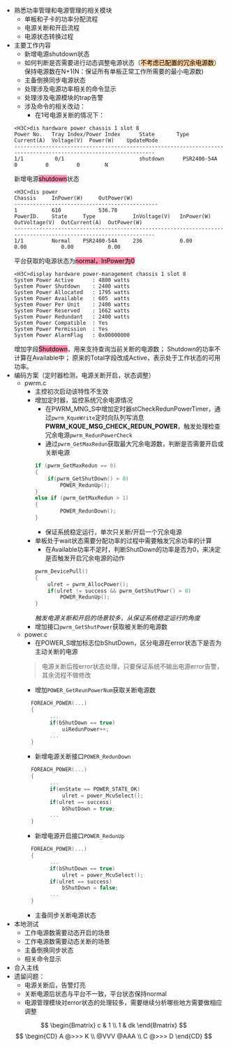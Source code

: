 - 熟悉功率管理和电源管理的相关模块
	- 单板和子卡的功率分配流程
	- 电源关断和开启流程
	- 电源状态转换过程
- 主要工作内容
	- 新增电源shutdown状态
	- 如何判断是否需要进行动态调整电源状态（<mark style="background: #FFB86CA6;">不考虑已配置的冗余电源数</mark>）保持电源数在N+1(N：保证所有单板正常工作所需要的最小电源数)
	- 主备倒换同步电源状态
	- 处理涉及电源功率相关的命令显示
	- 处理涉及电源模块的trap告警
	- 涉及命令的相关改动：
		- 在1号电源关断的情况下：
	```vim
	<H3C>dis hardware power chassis 1 slot 8
	Power No.   Tray Index/Power Index      State       Type          Current(A)  Voltage(V)  Power(W)    UpdateMode
	----------------------------------------------------------------------------------------------------------------
	1/1          0/1                        shutdown      PSR2400-54A          0         0         0        N
	
	```
	新增电源<mark style="background: #FF5582A6;">shutdown</mark>状态
	```vim
	<H3C>dis power                                                                                                                                      
	Chassis     InPower(W)     OutPower(W)                                                                                                              
	----------------------------------------------                                                                                                      
	1           610            536.78                                                                                                                   
	PowerID.    State     Type            InVoltage(V)   InPower(W)    OutVoltage(V)  OutCurrent(A)  OutPower(W)                                        
	----------------------------------------------------------------------------------------------------------------                                    
	1/1         Normal    PSR2400-54A     236            0.00           0.00           0.00           0.00                                                  
	```
	平台获取的电源状态为<mark style="background: #FF5582A6;">normal，InPower为0</mark>
	```vim
	<H3C>display hardware power-management chassis 1 slot 8                                                                                             
	System Power Active      : 4800 watts
	System Power Shutdown    : 2400 watts
	System Power Allocated   : 1795 watts
	System Power Available   : 605  watts
	System Power Per Unit    : 2400 watts
	System Power Reserved    : 1662 watts
	System Power Redundant   : 2400 watts
	System Power Compatible  : Yes
	System Power Permission  : Yes
	System Power AlarmFlag   : 0x00000000
	```
	增加字段<mark style="background: #FF5582A6;">Shutdown</mark>，用来支持查询当前关断的电源数；
	Shutdown的功率不计算在Available中；
	原来的Total字段改成Active，表示处于工作状态的可用功率。
- 编码方案（定时器检测，电源关断开启，状态调整）
	- pwrm.c
		- 主控初次启动该特性不生效
		- 增加定时器，监控系统冗余电源情况
			- 在PWRM_MNG_S中增加定时器stCheckRedunPowerTimer，通过<code>pwrm_KqueWrite</code>定时向队列写消息**PWRM_KQUE_MSG_CHECK_REDUN_POWER**，触发处理检查冗余电源<code>pwrm_RedunPowerCheck</code>
			- 通过<code>pwrm_GetMaxRedun</code>获取最大冗余电源数，判断是否需要开启或关断电源
			```c
			if (pwrm_GetMaxRedun == 0)
			{
				if(pwrm_GetShutDown() > 0)
					POWER_RedunUp();
			}
			else if (pwrm_GetMaxRedun > 1)
			{
					POWER_RedunDown();
			}
			```
			- 保证系统稳定运行，单次只关断/开启一个冗余电源
		- 单板处于wait状态需要分配功率的过程中需要触发冗余功率的计算
			- 在Available功率不足时，判断ShutDown的功率是否为0，来决定是否触发开启冗余电源的动作
			```c
			pwrm_DevicePull()
			{
				ulret = pwrm_AllocPower();
				if(ulret != success && pwrm_GetShutPowr() > 0)
					POWER_RedunUp();
			}
			```
			*触发电源关断和开启的场景较多，从保证系统稳定运行的角度*
		- 增加接口<code>pwrm_GetShutPower</code>获取被关断的电源数
	- power.c
		- 在POWER_S增加标志位bShutDown，区分电源在error状态下是否为主动关断的电源
		>电源关断后按error状态处理，只要保证系统不输出电源error告警，其余流程不做修改
		- 增加<code>POWER_GetReunPowerNum</code>获取关断电源数
		```c
		  FOREACH_POWER(...)
		  {
				...
				if(bShutDown == true)
					uiRedunPower++;
				...
		  }
		```
		- 新增电源关断接口<code>POWER_RedunDown</code>
		```c
		  FOREACH_POWER(...)
		  {
				...
				if(enState == POWER_STATE_OK)
					ulret = power_McuSelect();
				if(ulret == success)
					bShutDown = true;
				...
		  }
		```
		- 新增电源开启接口<code>POWER_RedunUp</code>
		```c
		  FOREACH_POWER(...)
		  {
				...
				if(bShutDown == true)
					ulret = power_McuSelect();
				if(ulret == success)
					bShutDown = false;
				...
		  }
		```
		- 主备同步关断电源状态
- 本地测试
	- 工作电源数需要动态开启的场景
	- 工作电源数需要动态关断的场景
	- 主备倒换同步状态
	- 相关命令显示
- 合入主线
- 遗留问题：
	- 电源关断后，告警灯亮
	- 关断电源后状态与平台不一致，平台状态保持normal
	- 电源管理模块对error状态的处理较多，需要继续分析哪些地方需要做相应调整

$$
\begin{Bmatrix}
   c & 1 \\
   1 & dk
\end{Bmatrix}
$$
$$
\begin{CD}
   A @>>> K \\
@VVV @AAA \\
   C @>>> D
\end{CD}
$$